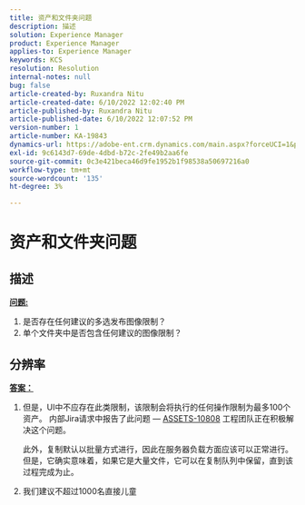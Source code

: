 ```yaml
---
title: 资产和文件夹问题
description: 描述
solution: Experience Manager
product: Experience Manager
applies-to: Experience Manager
keywords: KCS
resolution: Resolution
internal-notes: null
bug: false
article-created-by: Ruxandra Nitu
article-created-date: 6/10/2022 12:02:40 PM
article-published-by: Ruxandra Nitu
article-published-date: 6/10/2022 12:07:52 PM
version-number: 1
article-number: KA-19843
dynamics-url: https://adobe-ent.crm.dynamics.com/main.aspx?forceUCI=1&pagetype=entityrecord&etn=knowledgearticle&id=8085a936-b5e8-ec11-bb3c-000d3a3b17fa
exl-id: 9c6143d7-69de-4dbd-b72c-2fe49b2aa6fe
source-git-commit: 0c3e421beca46d9fe1952b1f98538a50697216a0
workflow-type: tm+mt
source-wordcount: '135'
ht-degree: 3%

---
```


# 资产和文件夹问题

## 描述

<b><u>问题:</u></b>
1. 是否存在任何建议的多选发布图像限制？
2. 单个文件夹中是否包含任何建议的图像限制？

## 分辨率


<b><u>答案：</u></b>

1. 但是，UI中不应存在此类限制，该限制会将执行的任何操作限制为最多100个资产。 内部Jira请求中报告了此问题 —  [ASSETS-10808](https://jira.corp.adobe.com/browse/ASSETS-10808) 工程团队正在积极解决这个问题。

   此外，复制默认以批量方式进行，因此在服务器负载方面应该可以正常进行。 但是，它确实意味着，如果它是大量文件，它可以在复制队列中保留，直到该过程完成为止。

2. 我们建议不超过1000名直接儿童
